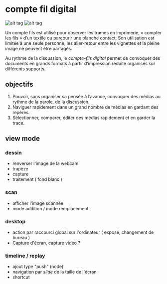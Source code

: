 compte fil digital
====

![alt tag](http://banc.g-u-i.net/thumbs/76f3a5135c624cf8285e74f41a9de80b.900.0.0.0.0.100.jpg?1400062496)
![alt tag](http://banc.g-u-i.net/thumbs/5478e3d986aac4753c0281e998371d36.900.0.0.0.0.100.jpg?1400062498)


Un compte fils est utilisé pour observer les trames en imprimerie, « compter les fils » d’un textile ou parcourir une planche contact. Son utilisation est limitée à une seule personne, les aller-retour entre les vignettes et la pleine image ne peuvent être partagés.

Au rythme de la discussion, le _compte-fils digital_ permet de convoquer des documents en grands formats à partir d’impression réduite organisés sur différents supports.

## objectifs

1. Pouvoir, sans organiser sa pensée à l’avance, convoquer des médias au rythme de la parole, de la discussion.
2. Naviguer rapidement dans un grand nombre de médias en gardant des repères.
3. Sélectionner, comparer, éditer des médias rapidement et en garder la trace.

## view mode

### dessin

- renverser l'image de la webcam
- trapèze
- capture
- traitement ( fond blanc ) 

### scan

- afficher l'image scannée
- mode addition / mode remplacement

### desktop

- action par raccourci global sur l'ordinateur ( exposé, changement de bureau )
- Capture d'écran, capture vidéo ?

### timeline / replay
- ajout type "push" (node)
- navigation par _slide_ de la taille de l'écran 
- shortcut

